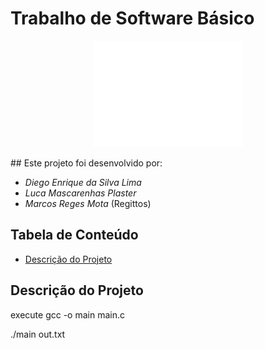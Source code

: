 # Trabalho de Software Básico
<p align="center"><img src="ufg.png" alt="Logo UFG" height="170" width="240"></p>
## Este projeto foi desenvolvido por:
<ul>
  <li><i>Diego Enrique da Silva Lima</i></li>
  <li><i>Luca Mascarenhas Plaster</i></li>
  <li><i>Marcos Reges Mota</i> (Regittos)</li>
</ul>

## Tabela de Conteúdo

* [Descrição do Projeto](#descrição-do-Projeto)

## Descrição do Projeto

<p> execute gcc -o main main.c <p>
  <p> ./main <test.txt > out.txt <p>
